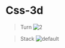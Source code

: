 # Css-3d

> Turn
![2](https://user-images.githubusercontent.com/25811028/46069623-e54c6d80-c1b6-11e8-921a-7acdc1376195.JPG)

> Stack
![default](https://user-images.githubusercontent.com/25811028/46069619-e41b4080-c1b6-11e8-8a93-dab68f59a164.JPG)

